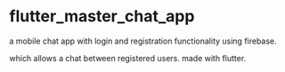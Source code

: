 # flutter_master_chat_app

a mobile chat app with login and registration functionality using firebase.

which allows a chat between registered users.
made with flutter.